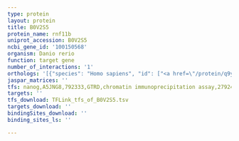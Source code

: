 ```yaml
---
type: protein
layout: protein
title: B0V2S5
protein_name: rnf11b
uniprot_accession: B0V2S5
ncbi_gene_id: '100150568'
organism: Danio rerio
function: target gene
number_of_interactions: '1'
orthologs: '[{"species": "Homo sapiens", "id": ["<a href=\"/protein/q9y3c5\">Q9Y3C5</a>"]}, {"species": "Mus musculus", "id": ["<a href=\"/protein/q9qyk7\">Q9QYK7</a>"]}, {"species": "Rattus norvegicus", "id": ["<a href=\"/protein/a0a0g2jzp9\">A0A0G2JZP9</a>"]}, {"species": "Drosophila melanogaster", "id": ["<a href=\"/protein/q8sx35\">Q8SX35</a>"]}]'
jaspar_matrices: ''
tfs: nanog,A5JNG8,792333,GTRD,chromatin immunoprecipitation assay,27924024%5Buid%5D,No
targets: ''
tfs_download: TFLink_tfs_of_B0V2S5.tsv
targets_download: ''
bindingSites_download: ''
binding_sites_ls: ''

---
```

